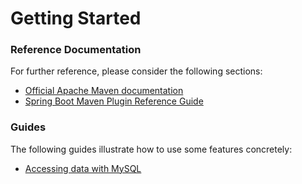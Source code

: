 # Getting Started

### Reference Documentation
For further reference, please consider the following sections:

* [Official Apache Maven documentation](https://maven.apache.org/guides/index.html)
* [Spring Boot Maven Plugin Reference Guide](https://docs.spring.io/spring-boot/docs/2.1.7.RELEASE/maven-plugin/)

### Guides
The following guides illustrate how to use some features concretely:

* [Accessing data with MySQL](https://spring.io/guides/gs/accessing-data-mysql/)

